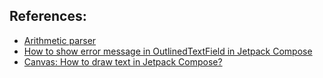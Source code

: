 ## References:
- [Arithmetic parser](https://medium.com/coding-blocks/making-arithmetic-parser-with-kotlin-4097115f5af)
- [How to show error message in OutlinedTextField in Jetpack Compose](https://stackoverflow.com/questions/68573228/how-to-show-error-message-in-outlinedtextfield-in-jetpack-compose)
- [Canvas: How to draw text in Jetpack Compose?](https://himanshoe.com/how-to-draw-text-in-jetpack-compose)
